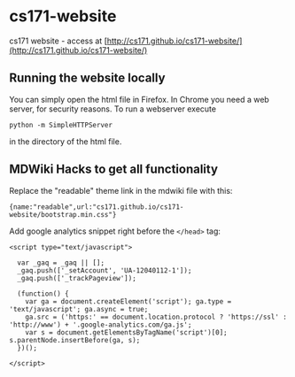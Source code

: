 cs171-website
=============

cs171 website - access at [http://cs171.github.io/cs171-website/](http://cs171.github.io/cs171-website/)


## Running the website locally

You can simply open the html file in Firefox. In Chrome you need a web server, for security reasons. To run a webserver execute

```
python -m SimpleHTTPServer
```

in the directory of the html file. 



## MDWiki Hacks to get all functionality

Replace the "readable" theme link in the mdwiki file with this:

```
{name:"readable",url:"cs171.github.io/cs171-website/bootstrap.min.css"}
```

Add google analytics snippet right before the ```</head>``` tag:

```
<script type="text/javascript">

  var _gaq = _gaq || [];
  _gaq.push(['_setAccount', 'UA-12040112-1']);
  _gaq.push(['_trackPageview']);

  (function() {
    var ga = document.createElement('script'); ga.type = 'text/javascript'; ga.async = true;
    ga.src = ('https:' == document.location.protocol ? 'https://ssl' : 'http://www') + '.google-analytics.com/ga.js';
    var s = document.getElementsByTagName('script')[0]; s.parentNode.insertBefore(ga, s);
  })();

</script>
```


